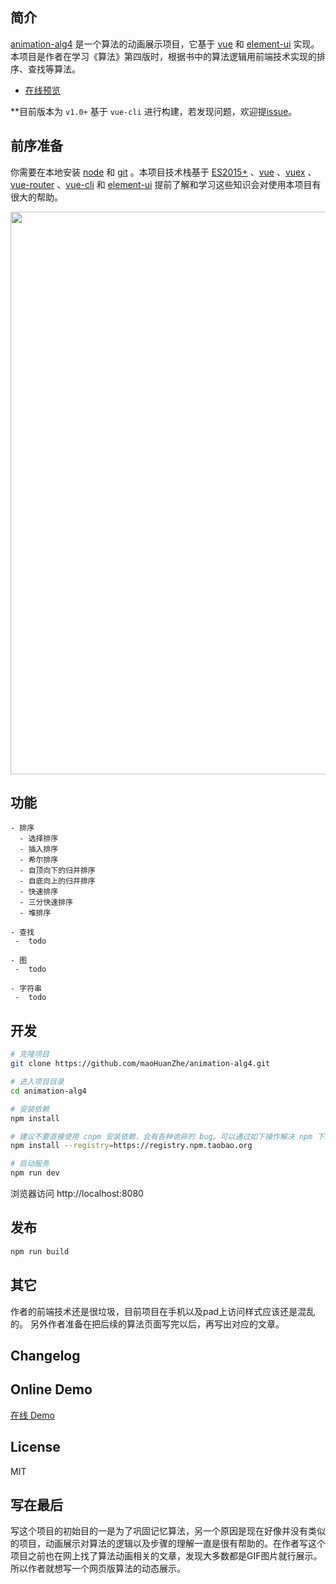## 简介

[animation-alg4](https://github.com/maoHuanZhe/animation-alg4) 是一个算法的动画展示项目，它基于 [vue](https://github.com/vuejs/vue) 和 [element-ui](https://github.com/ElemeFE/element) 实现。本项目是作者在学习《算法》第四版时，根据书中的算法逻辑用前端技术实现的排序、查找等算法。

- [在线预览](http://alg4.fgrapp.com/)

**目前版本为 `v1.0+` 基于 `vue-cli` 进行构建，若发现问题，欢迎提[issue](https://github.com/maoHuanZhe/animation-alg4/issues/new)。

## 前序准备

你需要在本地安装 [node](http://nodejs.org/) 和 [git](https://git-scm.com/) 。本项目技术栈基于 [ES2015+](http://es6.ruanyifeng.com/) 、[vue](https://cn.vuejs.org/index.html) 、[vuex](https://vuex.vuejs.org/zh-cn/) 、[vue-router](https://router.vuejs.org/zh-cn/) 、[vue-cli](https://github.com/vuejs/vue-cli) 和 [element-ui](https://github.com/ElemeFE/element) 提前了解和学习这些知识会对使用本项目有很大的帮助。

<p align="center">
  <img width="900" src="http://alg4.fgrapp.com/animation-alg4.PNG">
</p>

## 功能

```
- 排序
  - 选择排序
  - 插入排序
  - 希尔排序
  - 自顶向下的归并排序
  - 自底向上的归并排序
  - 快速排序
  - 三分快速排序
  - 堆排序

- 查找
 -  todo

- 图
 -  todo

- 字符串
 -  todo
```

## 开发

```bash
# 克隆项目
git clone https://github.com/maoHuanZhe/animation-alg4.git

# 进入项目目录
cd animation-alg4

# 安装依赖
npm install

# 建议不要直接使用 cnpm 安装依赖，会有各种诡异的 bug。可以通过如下操作解决 npm 下载速度慢的问题
npm install --registry=https://registry.npm.taobao.org

# 启动服务
npm run dev
```

浏览器访问 http://localhost:8080

## 发布

```bash
npm run build
```

## 其它
作者的前端技术还是很垃圾，目前项目在手机以及pad上访问样式应该还是混乱的。
另外作者准备在把后续的算法页面写完以后，再写出对应的文章。

## Changelog


## Online Demo

[在线 Demo](http://alg4.fgrapp.com)

## License

MIT

## 写在最后
写这个项目的初始目的一是为了巩固记忆算法，另一个原因是现在好像并没有类似的项目，动画展示对算法的逻辑以及步骤的理解一直是很有帮助的。在作者写这个项目之前也在网上找了算法动画相关的文章，发现大多数都是GIF图片就行展示。
所以作者就想写一个网页版算法的动态展示。
